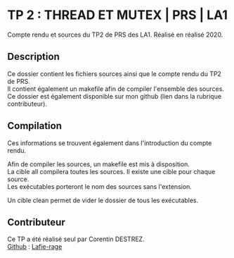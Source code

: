 # TP 2 : THREAD ET MUTEX | PRS | LA1

Compte rendu et sources du TP2 de PRS des LA1. Réalisé en réalisé 2020.

## Description

Ce dossier contient les fichiers sources ainsi que le compte rendu du TP2 de PRS.  
Il contient également un makefile afin de compiler l'ensemble des sources.  
Ce dossier est également disponible sur mon github (lien dans la rubrique contributeur).

## Compilation

Ces informations se trouvent également dans l'introduction du compte rendu.

Afin de compiler les sources, un makefile est mis à disposition.  
La cible all compilera toutes les sources. Il existe une cible pour chaque source.  
Les exécutables porteront le nom des sources sans l'extension.  

Un cible clean permet de vider le dossier de tous les exécutables.

## Contributeur

Ce TP a été réalisé seul par Corentin DESTREZ.  
[Github](https://github.com/Lafie-rage/PRS-LA1/tree/master/TP2) : [Lafie-rage](https://github.com/Lafie-rage)
